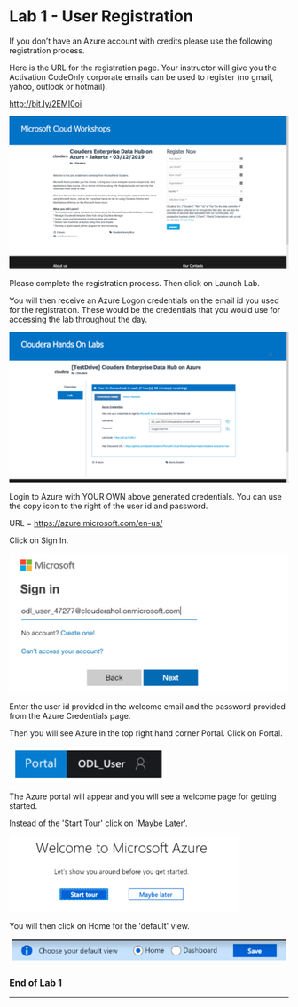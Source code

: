 # Lab 1  - User Registration

If you don’t have an Azure account with credits please use the following registration process.

Here is the URL for the registration page. Your instructor will give you the Activation CodeOnly corporate emails can be used to register (no gmail, yahoo, outlook or hotmail).

http://bit.ly/2EMI0oi

![Azure](./images/lab01-a.jpg)

Please complete the registration process. Then click on Launch Lab.

You will then receive an Azure Logon credentials on the email id you used for the registration. These would be the credentials that you would use for accessing the lab throughout the day. 

![Azure](./images/lab01-b.jpg)

Login to Azure with YOUR OWN above generated credentials. You can use the copy icon to the right of the user id and password.

URL = https://azure.microsoft.com/en-us/

Click on Sign In. 

![Azure](./images/lab01-c.jpg)

Enter the user id provided in the welcome email and the password provided from the Azure Credentials page. 

Then you will see Azure in the top right hand corner Portal. Click on Portal. 

![Azure](./images/lab01-d.jpg)

The Azure portal will appear and you will see a welcome page for getting started.

Instead of the 'Start Tour' click on 'Maybe Later'.

![Azure](./images/lab01-e.jpg)

You will then click on Home for the 'default' view.

![Azure](./images/lab01-f.jpg)


### End of Lab 1
---
